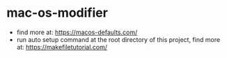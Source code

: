 # mac-os-modifier
- find more at: https://macos-defaults.com/
- run auto setup command at the root directory of this project, find more at: https://makefiletutorial.com/

